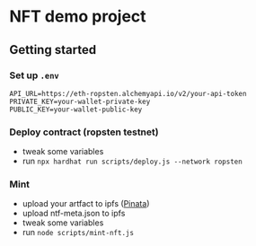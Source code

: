 # NFT demo project

## Getting started
### Set up ```.env```

```
API_URL=https://eth-ropsten.alchemyapi.io/v2/your-api-token
PRIVATE_KEY=your-wallet-private-key
PUBLIC_KEY=your-wallet-public-key
```

### Deploy contract (ropsten testnet)

* tweak some variables
* run ```npx hardhat run scripts/deploy.js --network ropsten```


### Mint

* upload your artfact to ipfs ([Pinata](https://app.pinata.cloud/pinmanager))
* upload ntf-meta.json to ipfs
* tweak some variables
* run ```node scripts/mint-nft.js```
